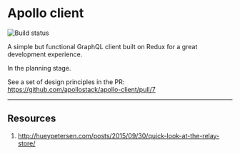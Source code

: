# Apollo client

![Build status](https://travis-ci.org/apollostack/apollo-client.svg?branch=master)

A simple but functional GraphQL client built on Redux for a great development experience.

In the planning stage.

See a set of design principles in the PR: https://github.com/apollostack/apollo-client/pull/7

--------

## Resources

1. http://hueypetersen.com/posts/2015/09/30/quick-look-at-the-relay-store/
